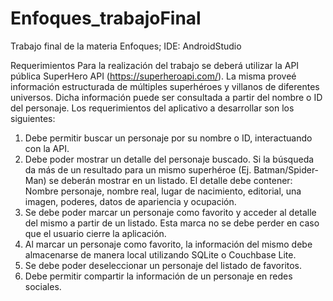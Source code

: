 # Enfoques_trabajoFinal
Trabajo final de la materia Enfoques; IDE: AndroidStudio


Requerimientos
Para la realización del trabajo se deberá utilizar la API pública SuperHero API
(https://superheroapi.com/). La misma proveé información estructurada de múltiples
superhéroes y villanos de diferentes universos. Dicha información puede ser
consultada a partir del nombre o ID del personaje.
Los requerimientos del aplicativo a desarrollar son los siguientes:
1) Debe permitir buscar un personaje por su nombre o ID, interactuando con la
API.
2) Debe poder mostrar un detalle del personaje buscado. Si la búsqueda da más
de un resultado para un mismo superhéroe (Ej. Batman/Spider-Man) se
deberán mostrar en un listado. El detalle debe contener: Nombre personaje,
nombre real, lugar de nacimiento, editorial, una imagen, poderes, datos de
apariencia y ocupación.
3) Se debe poder marcar un personaje como favorito y acceder al detalle del
mismo a partir de un listado. Esta marca no se debe perder en caso que el
usuario cierre la aplicación.
4) Al marcar un personaje como favorito, la información del mismo debe
almacenarse de manera local utilizando SQLite o Couchbase Lite.
5) Se debe poder deseleccionar un personaje del listado de favoritos.
6) Debe permitir compartir la información de un personaje en redes sociales.

